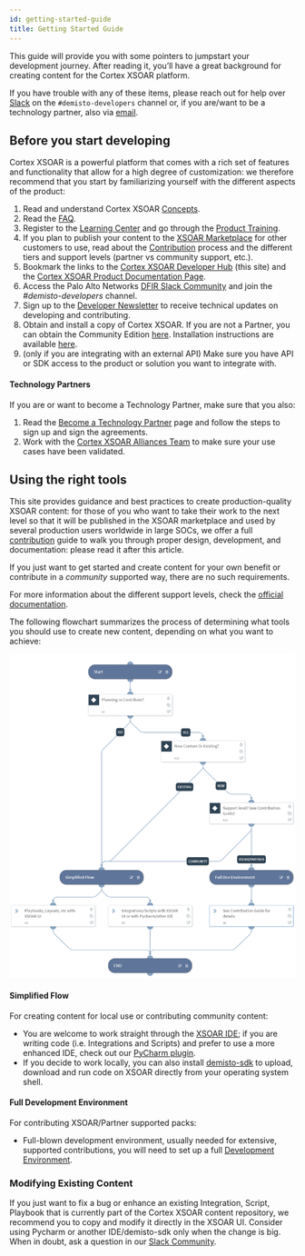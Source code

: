 ```yaml
---
id: getting-started-guide
title: Getting Started Guide
---
```


This guide will provide you with some pointers to jumpstart your development journey. After reading it, you’ll have a great background for creating content for the Cortex XSOAR platform.

If you have trouble with any of these items, please reach out for help over [Slack](https://start.paloaltonetworks.com/join-our-slack-community) on the `#demisto-developers` channel or, if you are/want to be a technology partner, also via [email](mailto:soar.alliances@paloaltonetworks.com).
 
## Before you start developing

Cortex XSOAR is a powerful platform that comes with a rich set of features and functionality that allow for a high degree of customization: we therefore recommend that you start by familiarizing yourself with the different aspects of the product:

1. Read and understand Cortex XSOAR [Concepts](../concepts/concepts).
1. Read the [FAQ](../concepts/faq).
1. Register to the [Learning Center](http://education.paloaltonetworks.com/learningcenter) and go through the [Product Training](../partners/become-a-tech-partner#3-take-required-training).
1. If you plan to publish your content to the [XSOAR Marketplace](../partners/marketplace) for other customers to use, read about the [Contribution](../contributing/contributing) process and the different tiers and support levels (partner vs community support, etc.).
1. Bookmark the links to the [Cortex XSOAR Developer Hub](https://xsoar.pan.dev/docs/) (this site) and the [Cortex XSOAR Product Documentation Page](https://docs.paloaltonetworks.com/cortex/cortex-xsoar.html).
1. Access the Palo Alto Networks [DFIR Slack Community](https://start.paloaltonetworks.com/join-our-slack-community) and join the *#demisto-developers* channel.
1. Sign up to the [Developer Newsletter](https://start.paloaltonetworks.com/cortex-xsoar-developer-newsletter.html) to receive technical updates on developing and contributing.
1. Obtain and install a copy of Cortex XSOAR. If you are not a Partner, you can obtain the Community Edition [here](https://start.paloaltonetworks.com/sign-up-for-demisto-free-edition). Installation instructions are available [here](https://docs.paloaltonetworks.com/cortex/cortex-xsoar/6-0/cortex-xsoar-admin/installation.html).
1. (only if you are integrating with an external API) Make sure you have API or SDK access to the product or solution you want to integrate with.

#### Technology Partners

If you are or want to become a Technology Partner, make sure that you also:

1. Read the [Become a Technology Partner](../partners/become-a-tech-partner) page and follow the steps to sign up and sign the agreements.
1. Work with the [Cortex XSOAR Alliances Team](mailto:soar.alliances@paloaltonetworks.com) to make sure your use cases have been validated.

## Using the right tools

This site provides guidance and best practices to create production-quality XSOAR content: for those of you who want to take their work to the next level so that it will be published in the XSOAR marketplace and used by several production users worldwide in large SOCs, we offer a full [contribution](../contributing/contributing) guide to walk you through proper design, development, and documentation: please read it after this article.

If you just want to get started and create content for your own benefit or contribute in a *community* supported way, there are no such requirements. 

For more information about the different support levels, check the [official documentation](https://docs.paloaltonetworks.com/cortex/cortex-xsoar/6-0/cortex-xsoar-admin/marketplace/marketplace-overview/content-packs-support-types.html).

The following flowchart summarizes the process of determining what tools you should use to create new content, depending on what you want to achieve:

![Tool Flowchart](../doc_imgs/concepts/tool-flowchart.png)

#### Simplified Flow

For creating content for local use or contributing community content:

- You are welcome to work straight through the [XSOAR IDE](../concepts/xsoar-ide); if you are writing code (i.e. Integrations and Scripts) and prefer to use a more enhanced IDE, check out our [PyCharm plugin](../concepts/pycharm-plugin).
- If you decide to work locally, you can also install [demisto-sdk](https://github.com/demisto/demisto-sdk) to upload, download and run code on XSOAR directly from your operating system shell.

#### Full Development Environment

For contributing XSOAR/Partner supported packs:

- Full-blown development environment, usually needed for extensive, supported contributions, you will need to set up a full [Development Environment](../concepts/dev-setup).

### Modifying Existing Content

If you just want to fix a bug or enhance an existing Integration, Script, Playbook that is currently part of the Cortex XSOAR content repository, we recommend you to copy and modify it directly in the XSOAR UI. Consider using Pycharm or another IDE/demisto-sdk only when the change is big. When in doubt, ask a question in our [Slack Community](https://start.paloaltonetworks.com/join-our-slack-community).


